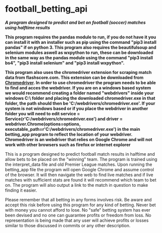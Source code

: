 # football_betting_api
***A program designed to predict and bet on football (soccer) matches using halftime results***

**This program requires the pandas module to run, if you do not have it you can install it with an installer such as pip using the command "pip3 install pandas" if on python 3. This program also requires the beautifulsoup and selenium modules aswell as wxpython to run, these can be downloaded in the same way as the pandas module using the command "pip3 install bs4", "pip3 install selenium" and "pip3 install wxpython".**

**This program also uses the chromedriver extension for scraping match data from flashscore.com. This extension can be downloaded from [Chromedriver](https://chromedriver.chromium.org/downloads). In order to use chromedriver the program needs to be able to find and acces the webdriver. If you are on a windows based system we would recommend creating a folder named "webdrivers" inside your windows C:\ folder and placing the downloaded chromedriver.exe in that folder, the path should then be 'C:/webdrivers/chromedriver.exe'. If your system is not windows based or if you place the webdriver in another folder you will need to edit service = Service(r'C:/webdrivers/chromedriver.exe') and driver = webdriver.Chrome(options=options, executable_path=r'C:/webdrivers/chromedriver.exe') in the main betting_app program to reflect the location of your webdriver. Chromedriver is an webdriver that relies on Google Chrome and will not work with other browsers such as firefox or internet explorer**

This is a program designed to predict football match results in halftime and allow bets to be placed on the "winning" team. The program is trained using the interpret_data file and old Premier League matches. Upon running the betting_app file the program will open Google Chrome and assume control of the browser. It will then navigate the web to find live matches and if live matches with sufficient stats are found it will recommend which team to bet on. The program will also output a link to the match in question to make finding it easier.  

Please remember that all betting in any forms involves risk. Be aware and accept this risk before using this program for any kind of betting. Never bet with money you cannot afford to lose. No "safe" betting system has ever been devised and no one can guarantee profits or freedom from loss. No representation is being made that any user will achieve profits or losses similar to those discussed in commits or any other description.



